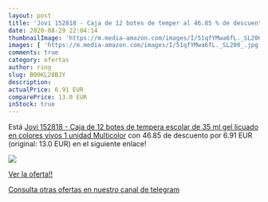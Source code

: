 ```yaml
---
layout: post
title: 'Jovi 152818 - Caja de 12 botes de temper al 46.85 % de descuento'
date: 2020-08-29 22:04:14
thumbnailImage: 'https://m.media-amazon.com/images/I/51qfYMwa6fL._SL200_.jpg'
images: [ 'https://m.media-amazon.com/images/I/51qfYMwa6fL._SL200_.jpg' ]
comments: true
category: ofertas
author: ring
slug: B00KL28BJY
description:
actualPrice: 6.91 EUR
comparePrice: 13.0 EUR
inStock: true
---
```


Está [Jovi 152818 - Caja de 12 botes de tempera escolar de 35 ml  gel licuado en colores vivos  1 unidad  Multicolor](https://www.amazon.com/dp/B00KL28BJY/?tag=redken08-20) con 46.85 de descuento por 6.91 EUR (original: 13.0 EUR) en el siguiente enlace!

[![](https://m.media-amazon.com/images/I/51qfYMwa6fL._SL200_.jpg)](https://www.amazon.com/dp/B00KL28BJY/?tag=redken08-20)

[Ver la oferta!!](https://www.amazon.com/dp/B00KL28BJY/?tag=redken08-20)

[Consulta otras ofertas en nuestro canal de telegram](https://t.me/s/ofertas25)
